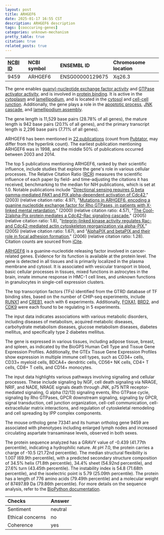 ```yaml
---
layout: post
title: ARHGEF6
date: 2025-01-17 16:55 CST
description: ARHGEF6 description
tags: [cooccuring-genes]
categories: unknown-mechanism
pretty_table: true
citation: true
related_posts: true
---
```




| [NCBI ID](https://www.ncbi.nlm.nih.gov/gene/9459) | NCBI symbol | ENSEMBL ID | Chromosome location |
| :-------- | :------- | :-------- | :------- |
| 9459  | ARHGEF6 | ENSG00000129675 | Xq26.3  |



The gene enables [guanyl-nucleotide exchange factor activity](https://amigo.geneontology.org/amigo/term/GO:0005085) and [GTPase activator activity](https://amigo.geneontology.org/amigo/term/GO:0005096), and is involved in [protein binding](https://amigo.geneontology.org/amigo/term/GO:0005515). It is active in the [cytoplasm](https://amigo.geneontology.org/amigo/term/GO:0005737) and [lamellipodium](https://amigo.geneontology.org/amigo/term/GO:0030027), and is located in the [cytosol](https://amigo.geneontology.org/amigo/term/GO:0005829) and [cell-cell junction](https://amigo.geneontology.org/amigo/term/GO:0005911). Additionally, the gene plays a role in the [apoptotic process](https://amigo.geneontology.org/amigo/term/GO:0006915), [JNK cascade](https://amigo.geneontology.org/amigo/term/GO:0007254), and [lamellipodium assembly](https://amigo.geneontology.org/amigo/term/GO:0030032).


The gene length is 11,529 base pairs (28.78% of all genes), the mature length is 942 base pairs (20.1% of all genes), and the primary transcript length is 2,296 base pairs (7.71% of all genes).


ARHGEF6 has been mentioned in [22 publications](https://pubmed.ncbi.nlm.nih.gov/?term=%22ARHGEF6%22) (count from [Pubtator](https://academic.oup.com/nar/article/47/W1/W587/5494727), may differ from the hyperlink count). The earliest publication mentioning ARHGEF6 was in 1998, and the middle 50% of publications occurred between 2003 and 2014.


The top 5 publications mentioning ARHGEF6, ranked by their scientific influence, include studies that explore the gene's role in various cellular processes. The Relative Citation Ratio ([RCR](https://journals.plos.org/plosbiology/article?id=10.1371/journal.pbio.1002541)) measures the scientific influence of each paper by field- and time-adjusting the citations it has received, benchmarking to the median for NIH publications, which is set at 1.0. Notable publications include "[Directional sensing requires G beta gamma-mediated PAK1 and PIX alpha-dependent activation of Cdc42.](https://pubmed.ncbi.nlm.nih.gov/12887923)" (2003) (relative citation ratio: 4.97), "[Mutations in ARHGEF6, encoding a guanine nucleotide exchange factor for Rho GTPases, in patients with X-linked mental retardation.](https://pubmed.ncbi.nlm.nih.gov/11017088)" (2000) (relative citation ratio: 4.57), "[The Cool-2/alpha-Pix protein mediates a Cdc42-Rac signaling cascade.](https://pubmed.ncbi.nlm.nih.gov/15649357)" (2005) (relative citation ratio: 1.8), "[Integrin-linked kinase activity regulates Rac- and Cdc42-mediated actin cytoskeleton reorganization via alpha-PIX.](https://pubmed.ncbi.nlm.nih.gov/15897874)" (2005) (relative citation ratio: 1.67), and "[AlphaPIX and betaPIX and their role in focal adhesion formation.](https://pubmed.ncbi.nlm.nih.gov/16337026)" (2006) (relative citation ratio: 1.28). Citation counts are sourced from [iCite](https://icite.od.nih.gov).


[ARHGEF6](https://www.proteinatlas.org/ENSG00000129675-ARHGEF6) is a guanine-nucleotide releasing factor involved in cancer-related genes. Evidence for its function is available at the protein level. The gene is detected in all tissues and is primarily localized in the plasma membrane and cytosol. It is associated with vesicular transport in blood, basic cellular processes in tissues, mixed functions in astrocytes in the brain, innate immune response in HMC-1 cell lines, and unknown functions in granulocytes in single-cell expression clusters.


The top transcription factors (TFs) identified from the GTRD database of TF binding sites, based on the number of CHIP-seq experiments, include [RUNX1](https://www.ncbi.nlm.nih.gov/gene/861) and [CREB1](https://www.ncbi.nlm.nih.gov/gene/1385), each with 6 experiments. Additionally, [FOXA1](https://www.ncbi.nlm.nih.gov/gene/3169), [BRD2](https://www.ncbi.nlm.nih.gov/gene/6046), and [CDK9](https://www.ncbi.nlm.nih.gov/gene/1025) were each found to be regulating in 5 experiments.



The input data indicates associations with various metabolic disorders, including diseases of metabolism, acquired metabolic diseases, carbohydrate metabolism diseases, glucose metabolism diseases, diabetes mellitus, and specifically type 2 diabetes mellitus.



The gene is expressed in various tissues, including adipose tissue, breast, and spleen, as indicated by the BioGPS Human Cell Type and Tissue Gene Expression Profiles. Additionally, the GTEx Tissue Gene Expression Profiles show expression in multiple immune cell types, such as CD34+ cells, CD33+ myeloid cells, BDCA4+ dendritic cells, CD56+ NK cells, CD4+ T cells, CD8+ T cells, and CD14+ monocytes.


The input data highlights various pathways involving signaling and cellular processes. These include signaling by NGF, cell death signaling via NRAGE, NRIF, and NADE, NRAGE signals death through JNK, p75 NTR receptor-mediated signaling, G alpha (12/13) signaling events, Rho GTPase cycle, signaling by Rho GTPases, GPCR downstream signaling, signaling by GPCR, signal transduction, cell junction organization, cell-cell communication, cell-extracellular matrix interactions, and regulation of cytoskeletal remodeling and cell spreading by IPP complex components.


The mouse ortholog gene 73341 and its human ortholog gene 9459 are associated with phenotypes including enlarged lymph nodes and increased circulating aspartate transaminase levels, observed in both sexes.


The protein sequence analyzed has a GRAVY value of -0.439 (41.77th percentile), indicating a hydrophilic nature. At pH 7.0, the protein carries a charge of -10.5 (21.72nd percentile). The median structural flexibility is 1.007 (69.9th percentile), with a predicted secondary structure composition of 34.5% helix (71.8th percentile), 34.4% sheet (54.92nd percentile), and 27.6% turn (43.45th percentile). The instability index is 54.8 (71.68th percentile), and the isoelectric point is 5.79 (25.09th percentile). The protein has a length of 776 amino acids (79.49th percentile) and a molecular weight of 87497.89 Da (79.86th percentile). For more details on the sequence analysis, refer to the [BioPython documentation](https://biopython.org/docs/1.75/api/Bio.SeqUtils.ProtParam.html).





| Checks    | Answer |
| :-------- | :------- |
| Sentiment  | neutral   |
| Ethical concerns | no     |
| Coherence    | yes    |